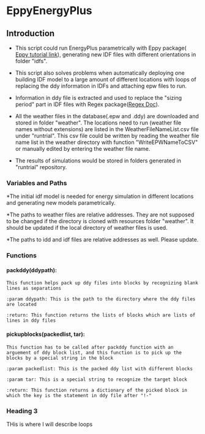 # EppyEnergyPlus


## Introduction

* This script could run EnergyPlus parametrically with Eppy package( [Eppy tutorial link](https://pythonhosted.org/eppy/Main_Tutorial.html)), generating new IDF files with different orientations in folder "idfs".

* This script also solves problems when automatically deploying one building IDF model to a large amount of different locations with loops of replacing the ddy information in IDFs and attaching epw files to run.

* Information in ddy file is extracted and used to replace the "sizing period" part in IDF files with Regex package([Regex Doc](https://docs.python.org/3/library/re.html)).

* All the weather files in the database(.epw and .ddy) are downloaded and stored in folder "weather". The locations need to run (weather file names without extensions) are listed in the WeatherFileNameList.csv file under "runtrial". This csv file could be written by reading the weather file name list in the weather directory with function "WriteEPWNameToCSV" or manually edited by entering the weather file name.

* The results of simulations would be stored in folders generated in "runtrial" repository.



### Variables and Paths
*The initial idf model is needed for energy simulation in different locations and generating new models parametrically.

*The paths to weather files are relative addresses. They are not supposed to be changed if the directory is cloned with resources folder "weather". It should be updated if the local directory of weather files is used.

*The paths to idd and idf files are relative addresses as well. Please update.


### Functions


#### packddy(ddypath):

    This function helps pack up ddy files into blocks by recognizing blank lines as separations

    :param ddypath: This is the path to the directory where the ddy files are located

    :return: This function returns the lists of blocks which are lists of lines in ddy files


#### pickupblocks(packedlist, tar):

    This function has to be called after packddy function with an arguement of ddy block list, and this function is to pick up the blocks by a special string in the block

    :param packedlist: This is the packed ddy list with different blocks

    :param tar: This is a special string to recognize the target block

    :return: This function returns a dictionary of the picked block in which the key is the statement in ddy file after "!-"





### Heading 3
THis is where I will describe loops